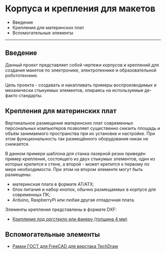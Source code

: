 # Корпуса и крепления для макетов

* Введение
* Крепления для материнских плат
* Вспомогательные элементы

* * *

## Введение

Данный проект представляет собой чертежи корпусов и креплений для создания
макетов по электронике, электротехнике и образовательной робототехнике.

Цель проекта - создавать и накапливать примеры воспроизводимых и механически
стыкуемых элементов, опираясь на используемые де-факто стандарты.

## Крепления для материнских плат

Вертикальное размещение материнских плат современных персональных компьютеров
позволяет существенно снизить площадь и объём занимаемого пространства при их
установке и настройке. При этом функциональность так размещённого оборудования
никак не снижается.

В данном примере шаблона для станка лазерной резки приведён пример крепления,
состоящего из двух стыкумых элементов, один из которых крепится к стене, а
второй - может крепится к первому по мере необходимости. При этом на втором
элементе могут быть размещены:
- материнская плата в формате AT/ATX;
- блок питания и набор кнопок, обычно размещаемых в корпусе для современных ПК;
- Arduino, RaspberryPi или любая другая отладочная плата.

Элементы крепления представлены в формате DXF:
* [Крепление под оргстекло или фанеру (толщина 4 мм)](motherboard_bracket)


## Вспомогательные элементы

* [Рамки ГОСТ для FreeCAD для верстака TechDraw](freecad-techdraw-gost-templates)

